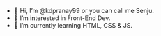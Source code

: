- 👋 Hi, I’m @kdpranay99 or you can call me Senju.
- 👀 I’m interested in Front-End Dev.
- 🌱 I’m currently learning HTML, CSS & JS.

<!---
kdpranay99/kdpranay99 is a ✨ special ✨ repository because its `README.md` (this file) appears on your GitHub profile.
You can click the Preview link to take a look at your changes.
--->

